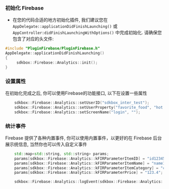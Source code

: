 ### 初始化 Firebase
* 在您的代码合适的地方初始化插件, 我们建议您在 `AppDelegate::applicationDidFinishLaunching()` 或 `AppController:didFinishLaunchingWithOptions()` 中完成初始化. 请确保您包含了对应的头文件:
```cpp
#include "PluginFirebase/PluginFirebase.h"
AppDelegate::applicationDidFinishLaunching()
{
     sdkbox::Firebase::Analytics::init();
}
```

### 设置属性
在初始化完成之后, 你可以使用Firebase的功能接口, 以下在设置一些属性
```cpp
    sdkbox::Firebase::Analytics::setUserID("sdkbox_inter_test");
    sdkbox::Firebase::Analytics::setUserProperty("favorite_food", "hot pot");
    sdkbox::Firebase::Analytics::setScreenName("login", "");
```

### 统计事件

Firebase 提供了各种内置事件, 你可以使用内置事件，以更好的在 Firebase 后台展示统信息, 当然你也可以传入自定义事件

```cpp
    std::map<std::string, std::string> params;
    params[sdkbox::Firebase::Analytics::kFIRParameterItemID] = "id123456";
    params[sdkbox::Firebase::Analytics::kFIRParameterItemName] = "name123456";
    params[sdkbox::Firebase::Analytics::kFIRParameterItemCategory] = "category123456";
    params[sdkbox::Firebase::Analytics::kFIRParameterPrice] = "123.4";

    sdkbox::Firebase::Analytics::logEvent(sdkbox::Firebase::Analytics::kFIREventViewItem, params);
```
